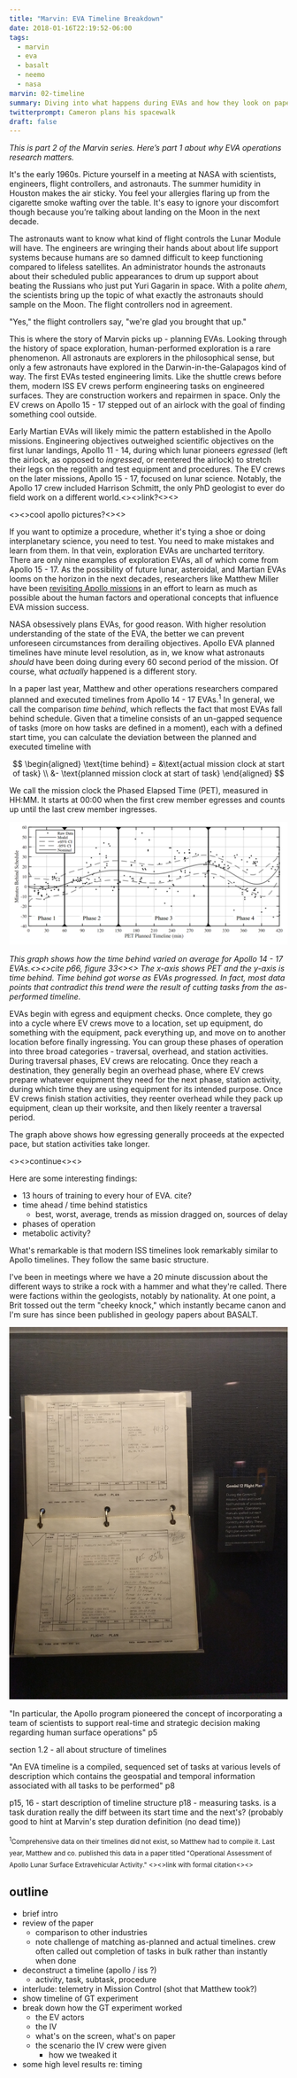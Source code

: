 ```yaml
---
title: "Marvin: EVA Timeline Breakdown"
date: 2018-01-16T22:19:52-06:00
tags:
  - marvin
  - eva
  - basalt
  - neemo
  - nasa
marvin: 02-timeline
summary: Diving into what happens during EVAs and how they look on paper.
twitterprompt: Cameron plans his spacewalk
draft: false
---
```


_This is part 2 of the Marvin series. Here’s part 1 about why EVA operations research matters._

<p class="lead-in">It's the early 1960s. Picture yourself in a meeting at NASA with scientists, engineers, flight controllers, and astronauts. The summer humidity in Houston makes the air sticky. You feel your allergies flaring up from the cigarette smoke wafting over the table. It's easy to ignore your discomfort though because you’re talking about landing on the Moon in the next decade.</p>

The astronauts want to know what kind of flight controls the Lunar Module will have. The engineers are wringing their hands about about life support systems because humans are so damned difficult to keep functioning compared to lifeless satellites. An administrator hounds the astronauts about their scheduled public appearances to drum up support about beating the Russians who just put Yuri Gagarin in space. With a polite _ahem_, the scientists bring up the topic of what exactly the astronauts should sample on the Moon. The flight controllers nod in agreement.

"Yes," the flight controllers say, "we're glad you brought that up."

This is where the story of Marvin picks up - planning EVAs. Looking through the history of space exploration, human-performed exploration is a rare phenomenon. All astronauts are explorers in the philosophical sense, but only a few astronauts have explored in the Darwin-in-the-Galapagos kind of way. The first EVAs tested engineering limits. Like the shuttle crews before them, modern ISS EV crews perform engineering tasks on engineered surfaces. They are construction workers and repairmen in space. Only the EV crews on Apollo 15 - 17 stepped out of an airlock with the goal of finding something cool outside.

Early Martian EVAs will likely mimic the pattern established in the Apollo missions. Engineering objectives outweighed scientific objectives on the first lunar landings, Apollo 11 - 14, during which lunar pioneers _egressed_ (left the airlock, as opposed to _ingressed_, or reentered the airlock) to stretch their legs on the regolith and test equipment and procedures. The EV crews on the later missions, Apollo 15 - 17, focused on lunar science. Notably, the Apollo 17 crew included Harrison Schmitt, the only PhD geologist to ever do field work on a different world.<><>link?<><>

<><>cool apollo pictures?<><>

If you want to optimize a procedure, whether it's tying a shoe or doing interplanetary science, you need to test. You need to make mistakes and learn from them. In that vein, exploration EVAs are uncharted territory. There are only nine examples of exploration EVAs, all of which come from Apollo 15 - 17. As the possibility of future lunar, asteroidal, and Martian EVAs looms on the horizon in the next decades, researchers like Matthew Miller have been [revisiting Apollo missions](http://www.news.gatech.edu/features/lunar-landing-logs) in an effort to learn as much as possible about the human factors and operational concepts that influence EVA mission success.

NASA obsessively plans EVAs, for good reason. With higher resolution understanding of the state of the EVA, the better we can prevent unforeseen circumstances from derailing objectives. Apollo EVA planned timelines have minute level resolution, as in, we know what astronauts _should_ have been doing during every 60 second period of the mission. Of course, what _actually_ happened is a different story.

In a paper last year, Matthew and other operations researchers compared planned and executed timelines from Apollo 14 - 17 EVAs.<sup>1</sup> In general, we call the comparison _time behind_, which reflects the fact that most EVAs fall behind schedule. Given that a timeline consists of an un-gapped sequence of tasks (more on how tasks are defined in a moment), each with a defined start time, you can calculate the deviation between the planned and executed timeline with

$$
\begin{aligned}
\text{time behind} = &\text{actual mission clock at start of task} \\
&- \text{planned mission clock at start of task}
\end{aligned}
$$

We call the mission clock the Phased Elapsed Time (PET), measured in HH:MM. It starts at 00:00 when the first crew member egresses and counts up until the last crew member ingresses.

![a graph with time behind data points from apollo 14 - 17 EVAs. the trend lines go up mostly, with a slight downward trend near the end before sharply rising back up to finish.](./fig33.png)

_This graph shows how the time behind varied on average for Apollo 14 - 17 EVAs.<><>cite p66, figure 33<><> The x-axis shows PET and the y-axis is time behind. Time behind got worse as EVAs progressed. In fact, most data points that contradict this trend were the result of cutting tasks from the as-performed timeline._

EVAs begin with egress and equipment checks. Once complete, they go into a cycle where EV crews move to a location, set up equipment, do something with the equipment, pack everything up, and move on to another location before finally ingressing. You can group these phases of operation into three broad categories - traversal, overhead, and station activities. During traversal phases, EV crews are relocating. Once they reach a destination, they generally begin an overhead phase, where EV crews prepare whatever equipment they need for the next phase, station activity, during which time they are using equipment for its intended purpose. Once EV crews finish station activities, they reenter overhead while they pack up equipment, clean up their worksite, and then likely reenter a traversal period.

The graph above shows how egressing generally proceeds at the expected pace, but station activities take longer.

<><>continue<><>

Here are some interesting findings:

* 13 hours of training to every hour of EVA. cite?
* time ahead / time behind statistics
	* best, worst, average, trends as mission dragged on, sources of delay
* phases of operation
* metabolic activity?

What's remarkable is that modern ISS timelines look remarkably similar to Apollo timelines. They follow the same basic structure.

I've been in meetings where we have a 20 minute discussion about the different ways to strike a rock with a hammer and what they're called. There were factions within the geologists, notably by nationality. At one point, a Brit tossed out the term "cheeky knock," which instantly became canon and I'm sure has since been published in geology papers about BASALT.

![gemini 12 flight plan that looks like a spreadsheet](gemini_12_flight_plan.jpg)

"In particular, the Apollo program pioneered
the concept of incorporating a team of scientists to support real-time and strategic
decision making regarding human surface operations" p5

section 1.2 - all about structure of timelines

"An EVA timeline is
a compiled, sequenced set of tasks at various levels of description which contains
the geospatial and temporal information associated with all tasks to be performed" p8

p15, 16 - start description of timeline structure
p18 - measuring tasks. is a task duration really the diff between its start time and the next's? (probably good to hint at Marvin's step duration definition (no dead time))

<sub><sup>1</sup>Comprehensive data on their timelines did not exist, so Matthew had to compile it. Last year, Matthew and co. published this data in a paper titled "Operational Assessment of Apollo Lunar Surface Extravehicular Activity." <><>link with formal citation<><> </sub>


## outline
* brief intro
* review of the paper
	- comparison to other industries
	- note challenge of matching as-planned and actual timelines. crew often called out completion of tasks in bulk rather than instantly when done
* deconstruct a timeline (apollo / iss ?)
	- activity, task, subtask, procedure
* interlude: telemetry in Mission Control (shot that Matthew took?)
* show timeline of GT experiment
* break down how the GT experiment worked
	- the EV actors
	- the IV
	- what's on the screen, what's on paper
	- the scenario the IV crew were given
		+ how we tweaked it
* some high level results re: timing